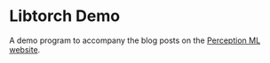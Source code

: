 # Libtorch Demo

A demo program to accompany the blog posts on the [Perception ML website](https://perception-ml.com/).

